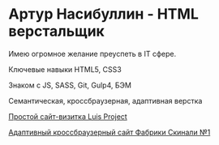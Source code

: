 # Артур Насибуллин - HTML верстальщик 

Имею огромное желание преуспеть в IT сфере.

Ключевые навыки HTML5, CSS3

Знаком с JS, SASS, Git, Gulp4, БЭМ

Семантическая, кроссбраузерная, адаптивная верстка

[Простой сайт-визитка Luis Project](ArturNasibullin.github.io/LuisProject/ "Простой сайт-визитка Luis Project")

[Адаптивный кроссбраузерный сайт Фабрики Скинали №1](ArturNasibullin.github.io/SkinaliProject/ "Адаптивный кроссбраузерный сайт Фабрики Скинали №1")
